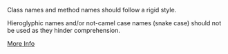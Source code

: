 Class names and method names should follow a rigid style.

 Hieroglyphic names and/or not-camel case names (snake case) should not be used as they hinder comprehension.
 
 [More Info](http://docs.scala-lang.org/style/naming-conventions.html)